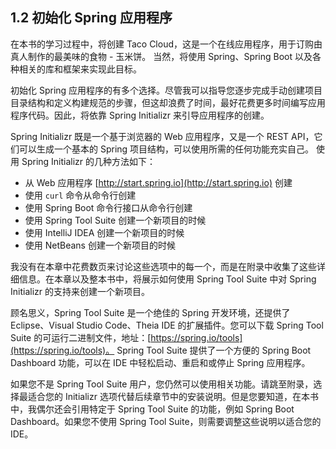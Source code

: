 ## 1.2 初始化 Spring 应用程序

在本书的学习过程中，将创建 Taco Cloud，这是一个在线应用程序，用于订购由真人制作的最美味的食物 - 玉米饼。 当然，将使用 Spring、Spring Boot 以及各种相关的库和框架来实现此目标。

初始化 Spring 应用程序的有多个选择。尽管我可以指导您逐步完成手动创建项目目录结构和定义构建规范的步骤，但这却浪费了时间，最好花费更多时间编写应用程序代码。因此，将依靠 Spring Initializr 来引导应用程序的创建。

Spring Initializr 既是一个基于浏览器的 Web 应用程序，又是一个 REST API，它们可以生成一个基本的 Spring 项目结构，可以使用所需的任何功能充实自己。 使用 Spring Initializr 的几种方法如下：

* 从 Web 应用程序 [http://start.spring.io](http://start.spring.io) 创建
* 使用 `curl` 命令从命令行创建
* 使用 Spring Boot 命令行接口从命令行创建
* 使用 Spring Tool Suite 创建一个新项目的时候
* 使用 IntelliJ IDEA 创建一个新项目的时候
* 使用 NetBeans 创建一个新项目的时候

我没有在本章中花费数页来讨论这些选项中的每一个，而是在附录中收集了这些详细信息。在本章以及整本书中，将展示如何使用 Spring Tool Suite 中对 Spring Initializr 的支持来创建一个新项目。

顾名思义，Spring Tool Suite 是一个绝佳的 Spring 开发环境，还提供了 Eclipse、Visual Studio Code、Theia IDE 的扩展插件。您可以下载 Spring Tool Suite 的可运行二进制文件，地址：[https://spring.io/tools](https://spring.io/tools)。 Spring Tool Suite 提供了一个方便的 Spring Boot Dashboard 功能，可以在 IDE 中轻松启动、重启和或停止 Spring 应用程序。

如果您不是 Spring Tool Suite 用户，您仍然可以使用相关功能。请跳至附录，选择最适合您的 Initializr 选项代替后续章节中的安装说明。但是您要知道，在本书中，我偶尔还会引用特定于 Spring Tool Suite 的功能，例如 Spring Boot Dashboard。如果您不使用 Spring Tool Suite，则需要调整这些说明以适合您的 IDE。


